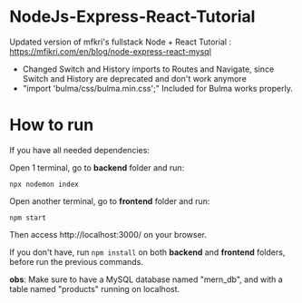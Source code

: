 # NodeJs-Express-React-Tutorial
Updated version of mfkri's fullstack Node + React Tutorial : https://mfikri.com/en/blog/node-express-react-mysql

 - Changed Switch and History imports to Routes and Navigate, since Switch and History are deprecated and don't work anymore
 - "import 'bulma/css/bulma.min.css';" Included for Bulma works properly. 

# How to run

If you have all needed dependencies:

Open 1 terminal, go to **backend** folder and run: 
```
npx nodemon index
``` 
Open another terminal, go to **frontend** folder and run:
```
npm start
```
Then access http://localhost:3000/ on your browser.

If you don't have, run ``` npm install ``` on both **backend** and **frontend** folders, before run the previous commands.

**obs**: Make sure to have a MySQL database named "mern_db", and with a table named "products" running on localhost.
